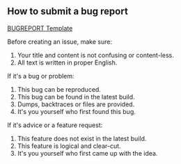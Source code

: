 ## How to submit a bug report

[BUGREPORT Template](./ISSUE_TEMPLATE.md)

Before creating an issue, make sure:

1. Your title and content is not confusing or content-less.
2. All text is written in proper English.

If it's a bug or problem:

1. This bug can be reproduced.
2. This bug can be found in the latest build.
3. Dumps, backtraces or files are provided.
4. It's you yourself who first found this bug.

If it's advice or a feature request:

1. This feature does not exist in the latest build.
2. This feature is logical and clear-cut.
3. It's you yourself who first came up with the idea.
